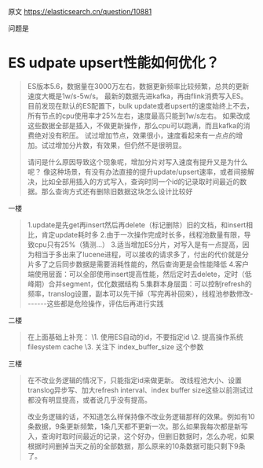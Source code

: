 原文 https://elasticsearch.cn/question/10881

问题是

# ES udpate upsert性能如何优化？

> ES版本5.6，数据量在3000万左右，数据更新频率比较频繁，总共的更新速度大概是1w/s-5w/s。
> 最新的数据先进kafka，再由flink消费写入ES。
> 目前发现在默认的ES配置下，bulk update或者upsert的速度始终上不去，所有节点的cpu使用率才25%左右，速度最高只能到1w/s左右。
> 如果改成这些数据全部是插入，不做更新操作，那么cpu可以跑满，而且kafka的消费绝对没有积压。
> 试过增加节点，效果很小，速度看起来有一点点的增加。试过增加分片数，有效果，但仍然不是很明显。
>
> 请问是什么原因导致这个现象呢，增加分片对写入速度有提升又是为什么呢？
> 像这种场景，有没有办法直接的提升update/upsert速率，或者间接解决，比如全部用插入的方式写入，查询时同一个id的记录取时间最近的数据。那么查询方式还有删除旧数据这块怎么设计比较好



一楼

> 1.update是先get再insert然后再delete（标记删除）旧的文档，和insert相比，肯定update耗时多
> 2.由于一次操作完成时长多，线程池数量有限，导致cpu只有25%（猜测...）
> 3.适当增加ES分片，对写入是有一点提高，因为相当于多出来了lucene进程，可以接收的请求多了，付出的代价就是分片多了之后同步数据是需要消耗性能的，然后查询更是会性能降低
> 4.客户端使用层面：可以全部使用insert提高性能，然后定时去delete，定时（低峰期）合并segment，优化数据结构
> 5.集群本身层面：可以控制refresh的频率，translog设置，副本可以先干掉（写完再补回来），线程池参数修改-------这些都是危险操作，评估后再进行实践

二楼

> 在上面基础上补充：
> \1. 使用ES自动的id，不要指定id
> \2. 提高操作系统 filesystem cache
> \3. 关注下 index_buffer_size 这个参数
>

三楼

> 在不改业务逻辑的情况下，只能指定id来做更新。
> 改线程池大小、设置translog异步写、加大refresh interval、index buffer size这些以前测试过都没有明显提高，或者说几乎没有提高。
>
> 改业务逻辑的话，不知道怎么样保持像不改业务逻辑那样的效果。例如有10条数据，9条更新频繁，1条几天都不更新一次。那么如果我每次都是新写入，查询时取时间最近的记录，这个好办，但删旧数据时，怎么办呢，如果根据时间删掉当天之前的全部数据，那么原来的10条数据可能只剩下9条了。